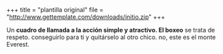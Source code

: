 +++
title = "plantilla original"
file = "http://www.gettemplate.com/downloads/initio.zip"
+++

Un **cuadro de llamada a la acción </b> simple y atractivo. El boxeo** se trata de respeto. conseguirlo para ti y quitárselo al otro chico. no, este es el monte Everest.